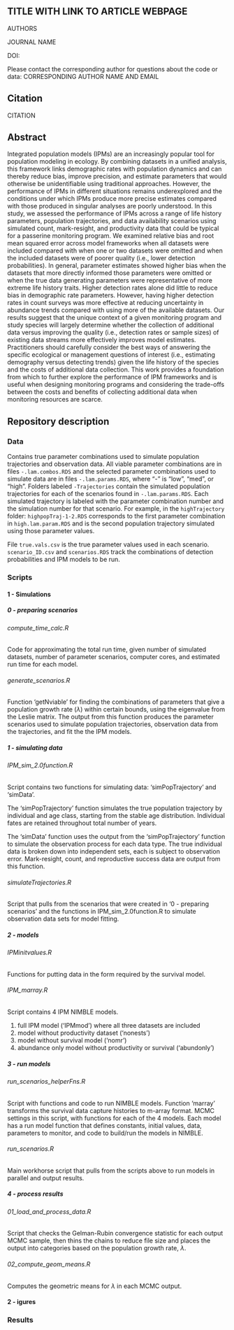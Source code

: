 
<!-- README.md is generated from README.Rmd. Please edit that file -->

## TITLE WITH LINK TO ARTICLE WEBPAGE

AUTHORS

JOURNAL NAME

DOI:

Please contact the corresponding author for questions about the code or
data: CORRESPONDING AUTHOR NAME AND EMAIL

## Citation

CITATION

## Abstract

Integrated population models (IPMs) are an increasingly popular tool for
population modeling in ecology. By combining datasets in a unified
analysis, this framework links demographic rates with population
dynamics and can thereby reduce bias, improve precision, and estimate
parameters that would otherwise be unidentifiable using traditional
approaches. However, the performance of IPMs in different situations
remains underexplored and the conditions under which IPMs produce more
precise estimates compared with those produced in singular analyses are
poorly understood. In this study, we assessed the performance of IPMs
across a range of life history parameters, population trajectories, and
data availability scenarios using simulated count, mark-resight, and
productivity data that could be typical for a passerine monitoring
program. We examined relative bias and root mean squared error across
model frameworks when all datasets were included compared with when one
or two datasets were omitted and when the included datasets were of
poorer quality (i.e., lower detection probabilities). In general,
parameter estimates showed higher bias when the datasets that more
directly informed those parameters were omitted or when the true data
generating parameters were representative of more extreme life history
traits. Higher detection rates alone did little to reduce bias in
demographic rate parameters. However, having higher detection rates in
count surveys was more effective at reducing uncertainty in abundance
trends compared with using more of the available datasets. Our results
suggest that the unique context of a given monitoring program and study
species will largely determine whether the collection of additional data
versus improving the quality (i.e., detection rates or sample sizes) of
existing data streams more effectively improves model estimates.
Practitioners should carefully consider the best ways of answering the
specific ecological or management questions of interest (i.e.,
estimating demography versus detecting trends) given the life history of
the species and the costs of additional data collection. This work
provides a foundation from which to further explore the performance of
IPM frameworks and is useful when designing monitoring programs and
considering the trade-offs between the costs and benefits of collecting
additional data when monitoring resources are scarce.

## Repository description

### Data

Contains true parameter combinations used to simulate population
trajectories and observation data. All viable parameter combinations are
in files `-.lam.combos.RDS` and the selected parameter combinations used
to simulate data are in files `-.lam.params.RDS`, where “-” is “low”,
“med”, or “high”. Folders labeled `-Trajectories` contain the simulated
population trajectories for each of the scenarios found in
`-.lam.params.RDS`. Each simulated trajectory is labeled with the
parameter combination number and the simulation number for that
scenario. For example, in the `highTrajectory` folder:
`highpopTraj-1-2.RDS` corresponds to the first parameter combination in
`high.lam.param.RDS` and is the second population trajectory simulated
using those parameter values.

File `true.vals.csv` is the true parameter values used in each scenario.
`scenario_ID.csv` and `scenarios.RDS` track the combinations of
detection probabilities and IPM models to be run.

### Scripts

#### 1 - Simulations

##### 0 - preparing scenarios

###### compute\_time\_calc.R

Code for approximating the total run time, given number of simulated
datasets, number of parameter scenarios, computer cores, and estimated
run time for each model.

###### generate\_scenarios.R

Function ‘getNviable’ for finding the combinations of parameters that
give a population growth rate (*λ*) within certain bounds, using the
eigenvalue from the Leslie matrix. The output from this function
produces the parameter scenarios used to simulate population
trajectories, observation data from the trajectories, and fit the the
IPM models.

##### 1 - simulating data

###### IPM\_sim\_2.0function.R

Script contains two functions for simulating data: ‘simPopTrajectory’
and ‘simData’.

The ‘simPopTrajectory’ function simulates the true population trajectory
by individual and age class, starting from the stable age distribution.
Individual fates are retained throughout total number of years.

The ‘simData’ function uses the output from the ‘simPopTrajectory’
function to simulate the observation process for each data type. The
true individual data is broken down into independent sets, each is
subject to observation error. Mark-resight, count, and reproductive
success data are output from this function.

###### simulateTrajectories.R

Script that pulls from the scenarios that were created in ‘0 - preparing
scenarios’ and the functions in IPM\_sim\_2.0function.R to simulate
observation data sets for model fitting.

##### 2 - models

###### IPMinitvalues.R

Functions for putting data in the form required by the survival model.

###### IPM\_marray.R

Script contains 4 IPM NIMBLE models.

1.  full IPM model (‘IPMmod’) where all three datasets are included
2.  model without productivity dataset (‘nonests’)
3.  model without survival model (‘nomr’)
4.  abundance only model without productivity or survival (‘abundonly’)

##### 3 - run models

###### run\_scenarios\_helperFns.R

Script with functions and code to run NIMBLE models. Function ‘marray’
transforms the survival data capture histories to m-array format. MCMC
settings in this script, with functions for each of the 4 models. Each
model has a run model function that defines constants, initial values,
data, parameters to monitor, and code to build/run the models in NIMBLE.

###### run\_scenarios.R

Main workhorse script that pulls from the scripts above to run models in
parallel and output results.

##### 4 - process results

###### 01\_load\_and\_process\_data.R

Script that checks the Gelman-Rubin convergence statistic for each
output MCMC sample, then thins the chains to reduce file size and places
the output into categories based on the population growth rate, *λ*.

###### 02\_compute\_geom\_means.R

Computes the geometric means for *λ* in each MCMC output.

#### 2 - igures

### Results
